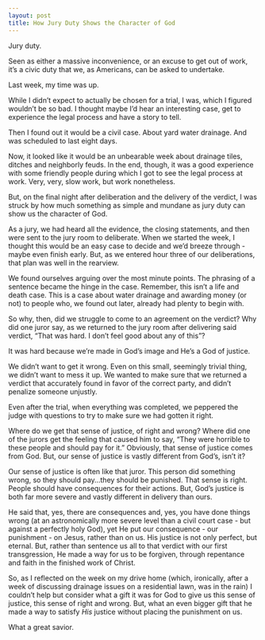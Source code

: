 ```yaml
---
layout: post
title: How Jury Duty Shows the Character of God
---
```


Jury duty. 

Seen as either a massive inconvenience, or an excuse to get out of work, it’s a civic duty that we, as Americans, can be asked to undertake. 

Last week, my time was up.

While I didn’t expect to actually be chosen for a trial, I was, which I figured wouldn’t be so bad. I thought maybe I’d hear an interesting case, get to experience the legal process and have a story to tell. 

Then I found out it would be a civil case. 
About yard water drainage. 
And was scheduled to last eight days.

Now, it looked like it would be an unbearable week about drainage tiles, ditches and neighborly feuds. In the end, though, it was a good experience with some friendly people during which I got to see the legal process at work. Very, very, slow work, but work nonetheless.

But, on the final night after deliberation and the delivery of the verdict, I was struck by how much something as simple and mundane as jury duty can show us the character of God.

As a jury, we had heard all the evidence, the closing statements, and then were sent to the jury room to deliberate. When we started the week, I thought  this would be an easy case to decide and we’d breeze through - maybe even finish early. But, as we entered hour three of our deliberations, that plan was well in the rearview.

We found ourselves arguing over the most minute points. The phrasing of a sentence became the hinge in the case. Remember, this isn’t a life and death case. This is a case about water drainage and awarding money (or not) to people who, we found out later, already had plenty to begin with. 

So why, then, did we struggle to come to an agreement on the verdict? Why did one juror say, as we returned to the jury room after delivering said verdict, “That was hard. I don’t feel good about any of this”?

It was hard because we’re made in God’s image and He’s a God of justice. 

We didn’t want to get it wrong. Even on this small, seemingly trivial thing, we didn’t want to mess it up. We wanted to make sure that we returned a verdict that accurately found in favor of the correct party, and didn’t penalize someone unjustly. 

Even after the trial, when everything was completed, we peppered the judge with questions to try to make sure we had gotten it right.

Where do we get that sense of justice, of right and wrong? Where did one of the jurors get the feeling that caused him to say, “They were horrible to these people and should pay for it.” Obviously, that sense of justice comes from God. But, our sense of justice is vastly different from God’s, isn’t it?

Our sense of justice is often like that juror. This person did something wrong, so they should pay…they should be punished. That sense is right. People should have consequences for their actions. But, God’s justice is both far more severe and vastly different in delivery than ours. 

He said that, yes, there are consequences and, yes, you have done things wrong (at an astronomically more severe level than a civil court case - but against a perfectly holy God), yet He put our consequence - our punishment - on Jesus, rather than on us. His justice is not only perfect, but eternal. But, rather than sentence us all to that verdict with our first transgression, He made a way for us to be forgiven, through repentance and faith in the finished work of Christ.

So, as I reflected on the week on my drive home (which, ironically, after a week of discussing drainage issues on a residential lawn, was in the rain) I couldn’t help but consider what a gift it was for God to give us this sense of justice, this sense of right and wrong. But, what an even bigger gift that he made a way to satisfy *His* justice without placing the punishment on us. 

What a great savior.
